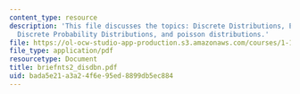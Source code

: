 ```yaml
---
content_type: resource
description: 'This file discusses the topics: Discrete Distributions, Examples of
  Discrete Probability Distributions, and poisson distributions.'
file: https://ol-ocw-studio-app-production.s3.amazonaws.com/courses/1-151-probability-and-statistics-in-engineering-spring-2005/bada5e21a3a24f6e95ed8899db5ec884_briefnts2_disdbn.pdf
file_type: application/pdf
resourcetype: Document
title: briefnts2_disdbn.pdf
uid: bada5e21-a3a2-4f6e-95ed-8899db5ec884
---
```

